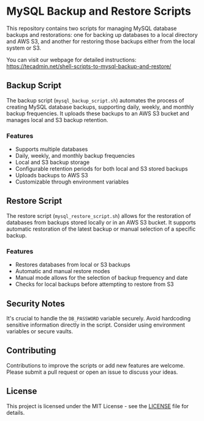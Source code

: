 # MySQL Backup and Restore Scripts

This repository contains two scripts for managing MySQL database backups and restorations: one for backing up databases to a local directory and AWS S3, and another for restoring those backups either from the local system or S3.

You can visit our webpage for detailed instructions: https://tecadmin.net/shell-scripts-to-mysql-backup-and-restore/

## Backup Script

The backup script (`mysql_backup_script.sh`) automates the process of creating MySQL database backups, supporting daily, weekly, and monthly backup frequencies. It uploads these backups to an AWS S3 bucket and manages local and S3 backup retention.

### Features
- Supports multiple databases
- Daily, weekly, and monthly backup frequencies
- Local and S3 backup storage
- Configurable retention periods for both local and S3 stored backups
- Uploads backups to AWS S3
- Customizable through environment variables


## Restore Script

The restore script (`mysql_restore_script.sh`) allows for the restoration of databases from backups stored locally or in an AWS S3 bucket. It supports automatic restoration of the latest backup or manual selection of a specific backup.

### Features
- Restores databases from local or S3 backups
- Automatic and manual restore modes
- Manual mode allows for the selection of backup frequency and date
- Checks for local backups before attempting to restore from S3


## Security Notes

It's crucial to handle the `DB_PASSWORD` variable securely. Avoid hardcoding sensitive information directly in the script. Consider using environment variables or secure vaults.

## Contributing

Contributions to improve the scripts or add new features are welcome. Please submit a pull request or open an issue to discuss your ideas.

## License

This project is licensed under the MIT License - see the [LICENSE](LICENSE) file for details.
